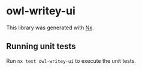 # owl-writey-ui

This library was generated with [Nx](https://nx.dev).

## Running unit tests

Run `nx test owl-writey-ui` to execute the unit tests.
